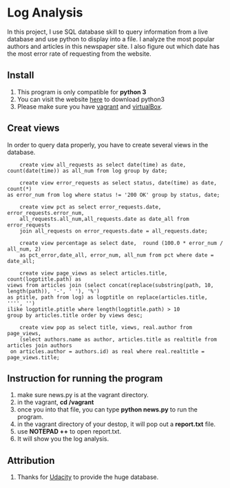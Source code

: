 # Log Analysis
In this project, I use SQL database skill to query information from a live database and use python to display into a file.
I analyze the most popular authors and articles in this newspaper site. I also figure out which date has the most error rate
of requesting from the website.

## Install
1. This program is only compatible for **python 3**
2. You can visit the website [here](https://www.python.org/downloads/release/python-352/) to download python3
3. Please make sure you have [vagrant](https://www.vagrantup.com/downloads.html) and 
[virtualBox](https://www.virtualbox.org/wiki/Download_Old_Builds_5_1).

## Creat views
In order to query data properly, you have to create several views in the database.
```
	create view all_requests as select date(time) as date, count(date(time)) as all_num from log group by date;
```
```
	create view error_requests as select status, date(time) as date, count(*)
as error_num from log where status != '200 OK' group by status, date;
```
```
	create view pct as select error_requests.date, error_requests.error_num, 
	all_requests.all_num,all_requests.date as date_all from error_requests 
	join all_requests on error_requests.date = all_requests.date;
```
```
	create view percentage as select date,  round (100.0 * error_num / all_num, 2) 
	as pct_error,date_all, error_num, all_num from pct where date = date_all;
```
```
	create view page_views as select articles.title, count(logptitle.path) as
views from articles join (select concat(replace(substring(path, 10, length(path)), '-', ' '), '%') 
as ptitle, path from log) as logptitle on replace(articles.title, '''', '') 
ilike logptitle.ptitle where length(logptitle.path) > 10 
group by articles.title order by views desc;
```
```
	create view pop as select title, views, real.author from page_views, 
	(select authors.name as author, articles.title as realtitle from articles join authors
 on articles.author = authors.id) as real where real.realtitle = page_views.title;
```

## Instruction for running the program
1. make sure news.py is at the vagrant directory.
2. in the vagrant, **cd /vagrant**
3. once you into that file, you can type **python news.py** to run the program.
4. in the vagrant directory of your destop, it will pop out a **report.txt** file.
5. use **NOTEPAD ++** to open report.txt.
6. It will show you the log analysis.

## Attribution
1. Thanks for [Udacity](https://www.udacity.com/) to provide the huge database.
